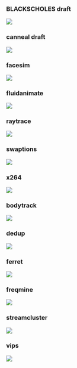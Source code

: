 ### BLACKSCHOLES draft

![](./draft_result/graph/blackscholes.png)

### canneal draft

![](./draft_result/graph/canneal.png)

### facesim

![](./draft_result/graph/facesim.png)

### fluidanimate

![](./draft_result/graph/fluidanimate.png)

### raytrace

![](./draft_result/graph/raytrace.png)

### swaptions

![](./draft_result/graph/swaptions.png)

### x264

![](./draft_result/graph/x264.png)

### bodytrack

![](./draft_result/graph/bodytrack.png)

### dedup

![](./draft_result/graph/dedup.png)

### ferret

![](./draft_result/graph/ferret.png)

### freqmine

![](./draft_result/graph/freqmine.png)

### streamcluster

![](./draft_result/graph/streamcluster.png)

### vips

![](./draft_result/graph/vips.png)


